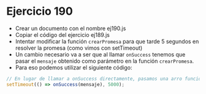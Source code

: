 # Ejercicio 190

- Crear un documento con el nombre ej190.js
- Copiar el código del ejercicio ej189.js
- Intentar modificar la función `crearPromesa` para que tarde 5 segundos en resolver la promesa (como vimos con setTimeout)
- Un cambio necesario va a ser que al llamar `onSuccess` tenemos que pasar el `mensaje` obtenido como parámetro en la función `crearPromesa`.
- Para eso podemos utilizar el siguiente código:

```javascript
// En lugar de llamar a onSuccess directamente, pasamos una arro función que al ejecutarse llame a onSuccess pasando el mensaje como parámetro.
setTimeout(() => onSuccess(mensaje), 5000);
```
